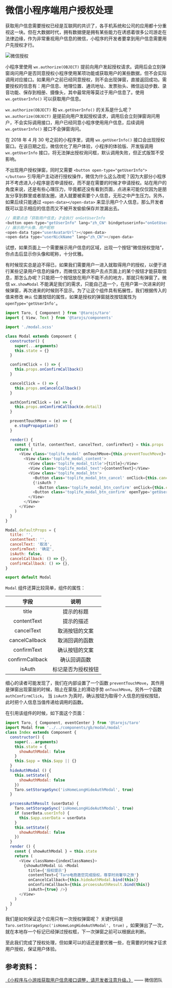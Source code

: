 
# 微信小程序端用户授权处理

获取用户信息需要授权已经是互联网的共识了，各手机系统和公司的应用都十分重视这一块。但在大数据时代，拥有数据便是拥有某些能力在诱惑着很多公司游走在法律边缘，作为非常重视用户信息的微信，小程序的开发者要拿到用户信息需要用户先授权才行。

![微信授权](https://user-gold-cdn.xitu.io/2018/10/8/1665172a70587555?w=700&h=260&f=png&s=21394)

小程序里使用 `wx.authorize(OBJECT)` 提前向用户发起授权请求。调用后会立刻弹窗询问用户是否同意授权小程序使用某项功能或获取用户的某些数据，但不会实际调用对应接口。如果用户之前已经同意授权，则不会出现弹窗，直接返回成功。需要授权的信息有：用户信息、地理位置、通讯地址、发票抬头、微信运动步数、录音功能、保存到相册、摄像头，其中最常用等莫过于用户信息了。使用 `wx.getUserInfo()` 可以获取用户信息。

`wx.authorize(OBJECT)` 和 `wx.getUserInfo()` 的关系是什么呢？`wx.authorize(OBJECT)` 是提前向用户发起授权请求，调用后会立刻弹窗询问用户，不会实际调用接口，用户已经同意小程序使用用户信息，后续调用 `wx.getUserInfo()` 接口不会弹窗询问。

在 2018 年 4 月 30 号之前的小程序里，调用 `wx.getUserInfo()` 接口会出现授权窗口。在该日期之后，微信优化了用户体验，小程序的体验版、开发版调用`wx.getUserInfo` 接口，将无法弹出授权询问框，默认调用失败，但正式版暂不受影响。

不出现用户授权弹窗，同时又需要 `<button open-type="getUserInfo"></button>` 引导用户主动进行授权操作，微信为什么这么改呢？因为大部分小程序并不考虑进入小程序是否申请授权，而不是在需要的时候才申请授权。站在用户的角度来说，还是有些心理压力，毕竟都还没有看到页面，点进来可能仅仅因为是朋友分享到群里或者朋友圈，进入就要被索要个人信息，无形之中产生压力。另外，如果后续只能通过 `<open-data></open-data>` 来显示用户个人信息，那么开发者既可以显示相应的信息而又不被开发偷偷保存并泄漏出去。

``` JavaScript
// 需要点击「获取用户信息」才会执行 onGotUserInfo
<button open-type="getUserInfo" lang="zh_CN" bindgetuserinfo="onGotUserInfo">获取用户信息</button>
// 展示用户头像、用户昵称
<open-data type="userAvatarUrl"></open-data>
<open-data type="userNickName" lang="zh_CN"></open-data>
```

试想，如果页面上一个需要展示用户信息的区域，出现一个按钮“微信授权登陆”，你点击后显示你头像和昵称，十分优雅。

有时候现实总是迫不得已，如果我们需要用户一进入就取得用户的授权，以便于进行某些记录用户信息的操作，而微信又要求用户去点页面上的某个按钮才能获取信息，那怎么办呢？只能把一个按钮放在用户不能不点的地方，那就只有弹窗了。微信 `wx.showModal` 不能满足我们的需求，只能自己造一个，在用户第一次进来的时候弹窗，再次进来的时候则不显示。为了让这个组件具有拓展性，我们根据传入的值来修改 `确认` 位置按钮的属性，如果是授权的弹窗就改按钮属性为 `openType='getUserInfo'`。

``` JavaScript
import Taro, { Component } from '@tarojs/taro'
import { View, Text } from '@tarojs/components'

import './modal.scss'

class Modal extends Component {
  constructor() {
    super(...arguments)
    this.state = {}
  }

  confirmClick = () => {
    this.props.onConfirmCallback()
  }

  cancelClick = () => {
    this.props.onCancelCallback()
  }

  authConfirmClick = (e) => {
    this.props.onConfirmCallback(e.detail)
  }

  preventTouchMove = (e) => {
    e.stopPropagation()
  }

  render() {
    const { title, contentText, cancelText, confirmText} = this.props
    return (
      <View class='toplife_modal' onTouchMove={this.preventTouchMove}>
        <View class='toplife_modal_content'>
          <View class='toplife_modal_title'>{title}</View>
          <View class='toplife_modal_text'>{contentText}</View>
          <View class='toplife_modal_btn'>
            <Button class='toplife_modal_btn_cancel' onClick={this.cancelClick}>{cancelText}</Button>
            {!isAuth ?
              <Button class='toplife_modal_btn_confirm' onClick={this.confirmClick}>{confirmText}</Button> :
            <Button class='toplife_modal_btn_confirm' openType='getUserInfo' onGetuserinfo={this.authConfirmClick} onClick={this.cancelClick}>授权</Button> }
          </View>
        </View>
      </View>
    )
  }
}

Modal.defaultProps = {
  title: '',
  contentText: '',
  cancelText: '取消',
  confirmText: '确定',
  isAuth: false,
  cancelCallback: () => {},
  confirmCallback: () => {},
}

export default Modal
```

`Modal` 组件还算比较简单，组件的属性：
<center>

|        字段        |       说明      |
| :---------------: | :---------------: |
| title | 提示的标题 |
| contentText | 提示的描述|
| cancelText | 取消按钮的文案|
| cancelCallback | 取消回调的函数 |
| confirmText | 确认按钮的文案 |
| confirmCallback | 确认回调函数 |
| isAuth | 标记是否为授权按钮 |
</center>

细心的读者可能发现了，我们在内部设置了一个函数 `preventTouchMove`，其作用是弹窗出现蒙层的时候，阻止在蒙版上的滑动手势 `onTouchMove`。另外一个函数 `authConfirmClick`， 当 `isAuth` 为真时，确认按钮为取得个人信息的授权按钮，此时把个人信息当值传递给调用的函数。

在引用该组件的时候，如下面这个页面：

``` JavaScript
import Taro, { Component, eventCenter } from '@tarojs/taro'
import Modal from '../../components/gb/modal/modal'
class Index extends Component {
  constructor() {
    super(...arguments)
    this.state = {
      showAuthModal: false
    }
    this.$app = this.$app || {}
  }
  hideAuthModal () {
    this.setState({
      showAuthModal: false
    })
    Taro.setStorageSync('isHomeLongHideAuthModal', true)
  }

  prcoessAuthResult (userData) {
    Taro.setStorageSync('isHomeLongHideAuthModal', true)
    if (userData.userInfo) {
      this.$app.userData = userData
    }
    this.setState({
      showAuthModal: false
    })
  }
  render () {
    const { showAuthModal } = this.state
    return (
      <View className={indexClassNames}>
        {showAuthModal && <Modal
          title={'授权提示'}
          contentText={'Taro电商邀您完成授权，尊享时尚奢华之旅'}
          onCancelCallback={this.hideAuthModal.bind(this)}
          onConfirmCallback={this.prcoessAuthResult.bind(this)}
          isAuth={true} />}
      </View>
    )
  }
}
```

我们是如何保证这个应用只有一次授权弹窗呢？ 关键代码是 `Taro.setStorageSync('isHomeLongHideAuthModal', true)` ，如果弹出了一次，就在本地存一个标记已经弹过授权框，下一次弹窗之前可以根据此判断。

至此我们完成了授权处理，但如果可以的话还是要优雅一些，在需要的时候才征求用户授权，保证用户体验。

## 参考资料：

[《小程序与小游戏获取用户信息接口调整，请开发者注意升级。》](https://developers.weixin.qq.com/community/develop/doc/0000a26e1aca6012e896a517556c01) —— 微信团队
